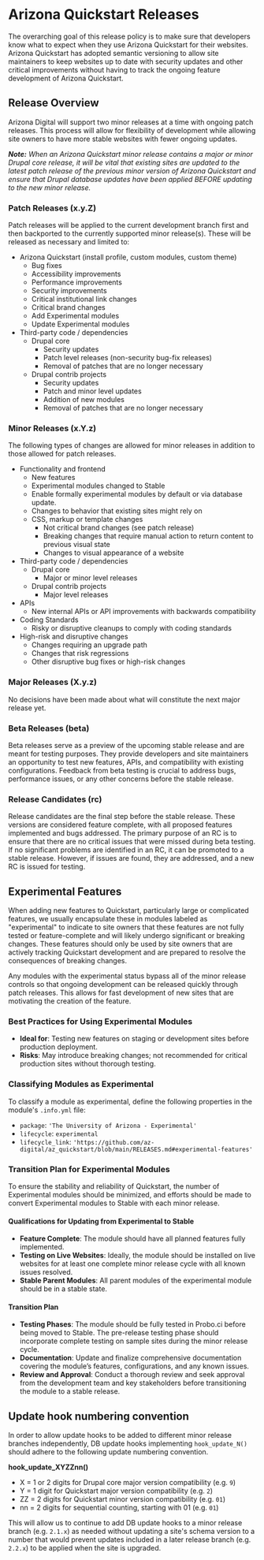 # Arizona Quickstart Releases
The overarching goal of this release policy is to make sure that developers know what to expect when they use Arizona Quickstart for their websites. Arizona Quickstart has adopted semantic versioning to allow site maintainers to keep websites up to date with security updates and other critical improvements without having to track the ongoing feature development of Arizona Quickstart.

## Release Overview
Arizona Digital will support two minor releases at a time with ongoing patch releases. This process will allow for flexibility of development while allowing site owners to have more stable websites with fewer ongoing updates.

_**Note:** When an Arizona Quickstart minor release contains a major or minor Drupal core release, it will be vital that existing sites are updated to the latest patch release of the previous minor version of Arizona Quickstart and ensure that Drupal database updates have been applied BEFORE updating to the new minor release._

### Patch Releases (x.y.Z)
Patch releases will be applied to the current development branch first and then backported to the currently supported minor release(s). These will be released as necessary and limited to:
- Arizona Quickstart (install profile, custom modules, custom theme)
  - Bug fixes
  - Accessibility improvements
  - Performance improvements
  - Security improvements
  - Critical institutional link changes
  - Critical brand changes
  - Add Experimental modules
  - Update Experimental modules
- Third-party code / dependencies
  - Drupal core
    - Security updates
    - Patch level releases (non-security bug-fix releases)
    - Removal of patches that are no longer necessary
  - Drupal contrib projects
    - Security updates
    - Patch and minor level updates
    - Addition of new modules
    - Removal of patches that are no longer necessary

### Minor Releases (x.Y.z)
The following types of changes are allowed for minor releases in addition to those allowed for patch releases.
- Functionality and frontend
  - New features
  - Experimental modules changed to Stable
  - Enable formally experimental modules by default or via database update.
  - Changes to behavior that existing sites might rely on
  - CSS, markup or template changes
    - Not critical brand changes (see patch release)
    - Breaking changes that require manual action to return content to previous visual state
    - Changes to visual appearance of a website
- Third-party code / dependencies
  - Drupal core
    - Major or minor level releases
  - Drupal contrib projects
    - Major level releases
- APIs
  - New internal APIs or API improvements with backwards compatibility
- Coding Standards
  - Risky or disruptive cleanups to comply with coding standards
- High-risk and disruptive changes
  - Changes requiring an upgrade path
  - Changes that risk regressions
  - Other disruptive bug fixes or high-risk changes

### Major Releases (X.y.z)
No decisions have been made about what will constitute the next major release yet.

<!-- The following may be revisited in the future -->
<!--
## Release Process
Each release will go through the same phases:
### Alpha phase (6 months)
The goal of the alpha phase is to work on new features, improvements and integrations to Quickstart without impacting live websites.
Each time a new release enters beta in anticipation of launch, a new branch will be created for the next minor release with an alpha tag. This is where all active development will take place.
### Alpha - Release Candidate phase (2-4 weeks prior to release)
The goal of this phase is to prepare a polished and stable release:
- Remove any “work in progress” code that had been added as part of a larger feature that is not yet complete.
- Complete a full accessibility review
- Complete integration testing
- Document on the website a complete list of all new features and changes. Highlight key new features.
### Stable Release (each March and September)
The goal of the stable release is to provide a version of Quickstart for The University of Arizona community to use that will be supported for a full year with security updates and bug fixes while minimizing any other disruptions.
### End of Life
Once two more releases of Quickstart are available (approximately one year from initial release), releases will no longer be supported. This means that they will not receive any further security updates or bug fixes.
-->

### Beta Releases (beta)
Beta releases serve as a preview of the upcoming stable release and are meant for testing purposes. They provide developers and site maintainers an opportunity to test new features, APIs, and compatibility with existing configurations. Feedback from beta testing is crucial to address bugs, performance issues, or any other concerns before the stable release.

### Release Candidates (rc)
Release candidates are the final step before the stable release. These versions are considered feature complete, with all proposed features implemented and bugs addressed. The primary purpose of an RC is to ensure that there are no critical issues that were missed during beta testing. If no significant problems are identified in an RC, it can be promoted to a stable release. However, if issues are found, they are addressed, and a new RC is issued for testing.

## Experimental Features
When adding new features to Quickstart, particularly large or complicated
features, we usually encapsulate these in modules labeled as "experimental" to indicate to site
owners that these features are not fully tested or feature-complete and will
likely undergo significant or breaking changes. These features should only be
used by site owners that are actively tracking Quickstart development and are
prepared to resolve the consequences of breaking changes. 

Any modules with the experimental status bypass all of the minor release
controls so that ongoing development can be released quickly through patch
releases. This allows for fast development of new sites that are motivating the
creation of the feature.

### Best Practices for Using Experimental Modules
- **Ideal for**: Testing new features on staging or development sites before
  production deployment.
- **Risks**: May introduce breaking changes; not recommended for critical
  production sites without thorough testing.

### Classifying Modules as Experimental
To classify a module as experimental, define the following properties in the module's `.info.yml` file:
- `package`: `'The University of Arizona - Experimental'`
- `lifecycle`: `experimental`
- `lifecycle_link`: `'https://github.com/az-digital/az_quickstart/blob/main/RELEASES.md#experimental-features'`

### Transition Plan for Experimental Modules

To ensure the stability and reliability of Quickstart, the number of
Experimental modules should be minimized, and efforts should be made to convert
Experimental modules to Stable with each minor release.

#### Qualifications for Updating from Experimental to Stable
- **Feature Complete**: The module should have all planned features fully
  implemented.
- **Testing on Live Websites**: Ideally, the module should be installed on live
  websites for at least one complete minor release cycle with all known issues
  resolved.
- **Stable Parent Modules**: All parent modules of the experimental module
  should be in a stable state.

#### Transition Plan
- **Testing Phases**: The module should be fully tested in Probo.ci before being
  moved to Stable. The pre-release testing phase should incorporate complete
  testing on sample sites during the minor release cycle.
- **Documentation**: Update and finalize comprehensive documentation covering
  the module’s features, configurations, and any known issues.
- **Review and Approval**: Conduct a thorough review and seek approval from the
  development team and key stakeholders before transitioning the module to a
  stable release.
  
## Update hook numbering convention

In order to allow update hooks to be added to different minor release branches
independently, DB update hooks implementing `hook_update_N()` should adhere to
the following update numbering convention.

**hook_update_XYZZnn()**
- X = 1 or 2 digits for Drupal core major version compatibility (e.g. `9`)
- Y = 1 digit for Quickstart major version compatibility (e.g. `2`)
- ZZ = 2 digits for Quickstart minor version compatibility (e.g. `01`)
- nn = 2 digits for sequential counting, starting with 01 (e.g. `01`)

This will allow us to continue to add DB update hooks to a minor release branch
(e.g. `2.1.x`) as needed without updating a site's schema version to a number
that would prevent updates included in a later release branch (e.g. `2.2.x`) to
be applied when the site is upgraded.
